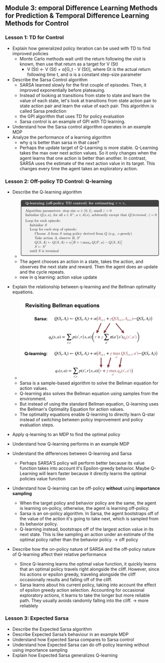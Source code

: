 ## Module 3: emporal Difference Learning Methods for Prediction & Temporal Difference Learning Methods for Control 

### Lesson 1: TD for Control 
* Explain how generalized policy iteration can be used with TD to find improved policies 
  * Monte Carlo methods wait until the return following the visit is known, then use that return as a target for V (St)
    * V (St) <-  V (St) + α[G_t - V (St)], where Gt is the actual return following time t, and α is a constant step-size parameter
* Describe the Sarsa Control algorithm
  * SARSA learned slowly for the first couple of episodes. Then, it improved exponentially before plateauing.
  * Instead of looking at transitions from state to state and learn the value of each state, let's look at transitions from state action pair to state action pair and learn the value of each pair. This algorithm is called Sarsa prediction
  * the GPI algorithm that uses TD for policy evaluation
  * Sarsa control is an example of GPI with TD learning.
* Understand how the Sarsa control algorithm operates in an example MDP
* Analyze the performance of a learning algorithm 
  * why q is better than sarsa in that case?
  * Perhaps the update target of Q-Learning is more stable. Q-Learning takes the max over next action values. So it only changes when the agent learns that one action is better than another. In contrast, SARSA uses the estimate of the next action value in its target. This changes every time the agent takes an exploratory action. 


### Lesson 2: Off-policy TD Control: Q-learning 
* Describe the Q-learning algorithm
  * ![image](IMG/Qlearning.png)
  * The agent chooses an action in a state, takes the action, and observes the next state and reward. Then the agent does an update and the cycle repeats.
  * new in q learning: action value update
* Explain the relationship between q-learning and the Bellman optimality equations. 
  * ![image](IMG/qvssarsa.png)
  * Sarsa is a sample-based algorithm to solve the Bellman equation for action values. 
  * Q-learning also solves the Bellman equation using samples from the environment.
  *  But instead of using the standard Bellman equation, Q-learning uses the Bellman's Optimality Equation for action values. 
  *  The optimality equations enable Q-learning to directly learn Q-star instead of switching between policy improvement and policy evaluation steps.
* Apply q-learning to an MDP to find the optimal policy
* Understand how Q-learning performs in an example MDP
* Understand the differences between Q-learning and Sarsa
  *  Perhaps SARSA'S policy will perform better because its value function takes into account it's Epsilon-greedy behavior. Maybe Q-Learning will learn faster because it directly learns the optimal policies value function


* Understand how Q-learning can be off-policy **without** using **importance sampling** 
  * When the target policy and behavior policy are the same, the agent is learning on-policy, otherwise, the agent is learning off-policy.
  * Sarsa is an on-policy algorithm. In Sarsa, the agent bootstraps off of the value of the action it's going to take next, which is sampled from its behavior policy.
  * Q-learning instead, bootstraps off of the largest action value in its next state. This is like sampling an action under an estimate of the optimal policy rather than the behavior policy. -> off policy
* Describe how the on-policy nature of SARSA and the off-policy nature of Q-learning affect their relative performance 
  * Since Q-learning learns the optimal value function, it quickly learns that an optimal policy travels right alongside the cliff. However, since his actions or epsilon greedy, traveling alongside the cliff occasionally results and falling off of the cliff. 
  * Sarsa learns about his current policy, taking into account the effect of epsilon greedy action selection. Accounting for occasional exploratory actions, it learns to take the longer but more reliable path. They usually avoids randomly falling into the cliff. -> more reliablely 


### Lesson 3: Expected Sarsa 
* Describe the Expected Sarsa algorithm
* Describe Expected Sarsa’s behaviour in an example MDP
* Understand how Expected Sarsa compares to Sarsa control
* Understand how Expected Sarsa can do off-policy learning without using importance sampling
* Explain how Expected Sarsa generalizes Q-learning 